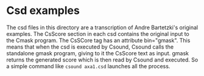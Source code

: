 Csd examples
========

The csd files in this directory are a transcription of Andre Bartetzki's original
examples. The CsScore section in each csd contains the original input to the Cmask
program. The CsSCore tag has an attribute bin="gmask". This means that when the
csd is executed by Csound, Csound calls the standalone gmask program, giving to
it the CsScore text as input. gmask returns the generated score which is then read
by Csound and executed. So a simple command like `csound axa1.csd` launches
all the process.
